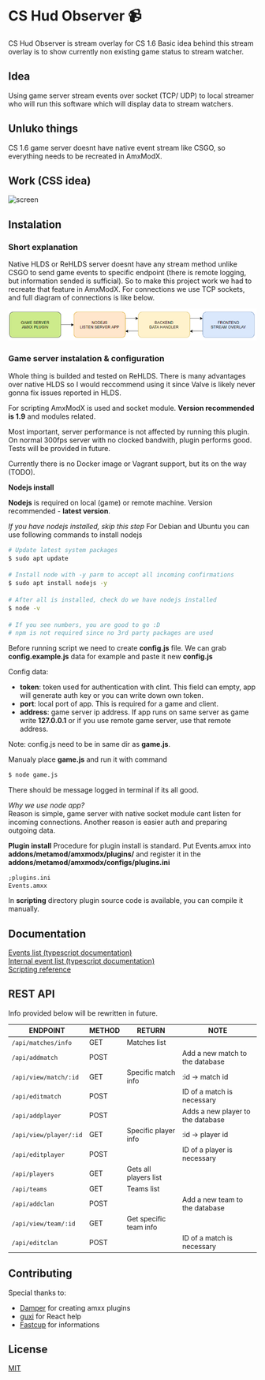 # CS Hud Observer :video_camera:

CS Hud Observer is stream overlay for CS 1.6 
Basic idea behind this stream overlay is to show currently non existing game status to stream watcher.


## Idea

Using game server stream events over socket (TCP/ UDP) to local streamer who will run this software which will display data to stream watchers.

## Unluko things

CS 1.6 game server doesnt have native event stream like CSGO, so everything needs to be recreated in AmxModX.

## Work (CSS idea)

![screen](https://i.imgur.com/OSqQjtq.png)

## Instalation

### Short explanation
Native HLDS or ReHLDS server doesnt have any stream method unlike CSGO to send game events to specific endpoint (there is remote logging, but information sended is sufficial).
So to make this project work we had to recreate that feature in AmxModX. 
For connections we use TCP sockets, and full diagram of connections is like below.

![graph1](./docs/assets/graph1.png)

### Game server instalation & configuration
Whole thing is builded and tested on ReHLDS. There is many advantages over native HLDS so I would reccommend using it since Valve is likely never gonna fix issues reported in HLDS.  

For scripting AmxModX is used and socket module. 
**Version recommended is 1.9** and modules related.  

Most important, server performance is not affected by running this plugin. On normal 300fps server with no clocked bandwith, plugin performs good. Tests will be provided in future.

Currently there is no Docker image or Vagrant support, but its on the way (TODO).


**Nodejs install**

**Nodejs** is required on local (game) or remote machine. Version recommended - **latest version**.  

*If you have nodejs installed, skip this step*
For Debian and Ubuntu you can use following commands to install nodejs
```sh 
# Update latest system packages
$ sudo apt update 

# Install node with -y parm to accept all incoming confirmations
$ sudo apt install nodejs -y

# After all is installed, check do we have nodejs installed
$ node -v

# If you see numbers, you are good to go :D 
# npm is not required since no 3rd party packages are used
```
Before running script we need to create **config.js** file. We can grab **config.example.js** data for example and paste it new **config.js** 

Config data:  
*   **token**: token used for authentication with clint. This field can empty, app will generate auth key or you can write down own token.
*   **port**: local port of app. This is required for a game and client.
*   **address**: game server ip address. If app runs on same server as game write **127.0.0.1** or if you use remote game server, use that remote address.

Note: config.js need to be in same dir as **game.js**.

Manualy place **game.js** and run it with command

```sh
$ node game.js
```

There should be message logged in terminal if its all good.  

*Why we use node app?*  
Reason is simple, game server with native socket module cant listen for incoming connections. Another reason is easier auth and preparing outgoing data.


**Plugin install** 
Procedure for plugin install is standard. 
Put Events.amxx into **addons/metamod/amxmodx/plugins/** and register it in the **addons/metamod/amxmodx/configs/plugins.ini**

```
;plugins.ini
Events.amxx
```

In **scripting** directory plugin source code is available, you can compile it manually.













## Documentation

[Events list (typescript documentation)](https://github.com/kallefrombosnia/cs-hud-observer/blob/master/docs/EVENTS.md)    
[Internal event list (typescript documentation)](https://github.com/kallefrombosnia/cs-hud-observer/blob/master/docs/INTERNAL_EVENTS.md)  
[Scripting reference](https://github.com/kallefrombosnia/cs-hud-observer/blob/master/game)    

## REST API

Info provided below will be rewritten in future.

| ENDPOINT               | METHOD | RETURN                 | NOTE                              |
|------------------------|--------|------------------------|-----------------------------------|
| `/api/matches/info`    | GET    | Matches list           |                                   |
| `/api/addmatch`        | POST   |                        | Add a new match to the database   |
| `/api/view/match/:id`  | GET    | Specific match info    | :id -> match id                   |
| `/api/editmatch`       | POST   |                        | ID of a match is necessary        |
| `/api/addplayer`       | POST   |                        | Adds a new player to the database |
| `/api/view/player/:id` | GET    | Specific player info   | :id -> player id                  |
| `/api/editplayer`      | POST   |                        | ID of a player is necessary       |
| `/api/players`         | GET    | Gets all players list  |                                   |
| `/api/teams`           | GET    | Teams list             |                                   |
| `/api/addclan`         | POST   |                        | Add a new team to the database    |
| `/api/view/team/:id`   | GET    | Get specific team info |                                   |
| `/api/editclan`        | POST   |                        | ID of a match is necessary        |



## Contributing
Special thanks to: 

* [Damper](https://github.com/Bog1sh4) for creating amxx plugins
* [guxi](https://github.com/4nte) for React help
* [Fastcup](https://cs.fastcup.net) for informations


## License
[MIT](https://choosealicense.com/licenses/mit/)